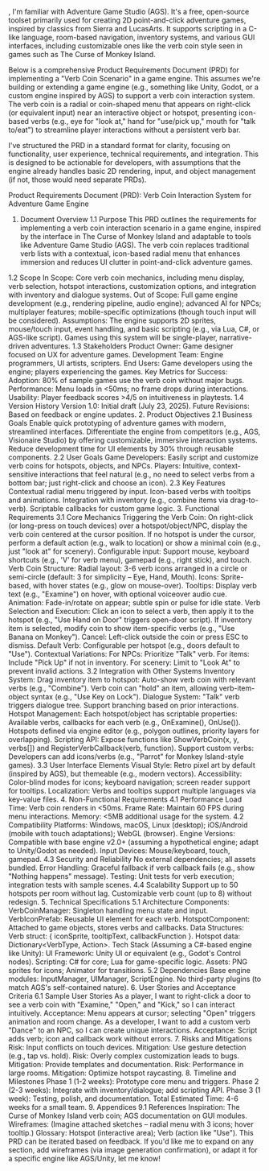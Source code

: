 , I'm familiar with Adventure Game Studio (AGS). It's a free, open-source toolset primarily used for creating 2D point-and-click adventure games, inspired by classics from Sierra and LucasArts. It supports scripting in a C-like language, room-based navigation, inventory systems, and various GUI interfaces, including customizable ones like the verb coin style seen in games such as The Curse of Monkey Island.

Below is a comprehensive Product Requirements Document (PRD) for implementing a "Verb Coin Scenario" in a game engine. This assumes we're building or extending a game engine (e.g., something like Unity, Godot, or a custom engine inspired by AGS) to support a verb coin interaction system. The verb coin is a radial or coin-shaped menu that appears on right-click (or equivalent input) near an interactive object or hotspot, presenting icon-based verbs (e.g., eye for "look at," hand for "use/pick up," mouth for "talk to/eat") to streamline player interactions without a persistent verb bar.

I've structured the PRD in a standard format for clarity, focusing on functionality, user experience, technical requirements, and integration. This is designed to be actionable for developers, with assumptions that the engine already handles basic 2D rendering, input, and object management (if not, those would need separate PRDs).

Product Requirements Document (PRD): Verb Coin Interaction System for Adventure Game Engine
1. Document Overview
1.1 Purpose
This PRD outlines the requirements for implementing a verb coin interaction scenario in a game engine, inspired by the interface in The Curse of Monkey Island and adaptable to tools like Adventure Game Studio (AGS). The verb coin replaces traditional verb lists with a contextual, icon-based radial menu that enhances immersion and reduces UI clutter in point-and-click adventure games.

1.2 Scope
In Scope: Core verb coin mechanics, including menu display, verb selection, hotspot interactions, customization options, and integration with inventory and dialogue systems.
Out of Scope: Full game engine development (e.g., rendering pipeline, audio engine); advanced AI for NPCs; multiplayer features; mobile-specific optimizations (though touch input will be considered).
Assumptions: The engine supports 2D sprites, mouse/touch input, event handling, and basic scripting (e.g., via Lua, C#, or AGS-like script). Games using this system will be single-player, narrative-driven adventures.
1.3 Stakeholders
Product Owner: Game designer focused on UX for adventure games.
Development Team: Engine programmers, UI artists, scripters.
End Users: Game developers using the engine; players experiencing the games.
Key Metrics for Success:
Adoption: 80% of sample games use the verb coin without major bugs.
Performance: Menu loads in <50ms; no frame drops during interactions.
Usability: Player feedback scores >4/5 on intuitiveness in playtests.
1.4 Version History
Version 1.0: Initial draft (July 23, 2025).
Future Revisions: Based on feedback or engine updates.
2. Product Objectives
2.1 Business Goals
Enable quick prototyping of adventure games with modern, streamlined interfaces.
Differentiate the engine from competitors (e.g., AGS, Visionaire Studio) by offering customizable, immersive interaction systems.
Reduce development time for UI elements by 30% through reusable components.
2.2 User Goals
Game Developers: Easily script and customize verb coins for hotspots, objects, and NPCs.
Players: Intuitive, context-sensitive interactions that feel natural (e.g., no need to select verbs from a bottom bar; just right-click and choose an icon).
2.3 Key Features
Contextual radial menu triggered by input.
Icon-based verbs with tooltips and animations.
Integration with inventory (e.g., combine items via drag-to-verb).
Scriptable callbacks for custom game logic.
3. Functional Requirements
3.1 Core Mechanics
Triggering the Verb Coin:
On right-click (or long-press on touch devices) over a hotspot/object/NPC, display the verb coin centered at the cursor position.
If no hotspot is under the cursor, perform a default action (e.g., walk to location) or show a minimal coin (e.g., just "look at" for scenery).
Configurable input: Support mouse, keyboard shortcuts (e.g., 'V' for verb menu), gamepad (e.g., right stick), and touch.
Verb Coin Structure:
Radial layout: 3-6 verb icons arranged in a circle or semi-circle (default: 3 for simplicity – Eye, Hand, Mouth).
Icons: Sprite-based, with hover states (e.g., glow on mouse-over).
Tooltips: Display verb text (e.g., "Examine") on hover, with optional voiceover audio cue.
Animation: Fade-in/rotate on appear; subtle spin or pulse for idle state.
Verb Selection and Execution:
Click an icon to select a verb, then apply it to the hotspot (e.g., "Use Hand on Door" triggers open-door script).
If inventory item is selected, modify coin to show item-specific verbs (e.g., "Use Banana on Monkey").
Cancel: Left-click outside the coin or press ESC to dismiss.
Default Verb: Configurable per hotspot (e.g., doors default to "Use").
Contextual Variations:
For NPCs: Prioritize "Talk" verb.
For items: Include "Pick Up" if not in inventory.
For scenery: Limit to "Look At" to prevent invalid actions.
3.2 Integration with Other Systems
Inventory System:
Drag inventory item to hotspot: Auto-show verb coin with relevant verbs (e.g., "Combine").
Verb coin can "hold" an item, allowing verb-item-object syntax (e.g., "Use Key on Lock").
Dialogue System:
"Talk" verb triggers dialogue tree.
Support branching based on prior interactions.
Hotspot Management:
Each hotspot/object has scriptable properties: Available verbs, callbacks for each verb (e.g., OnExamine(), OnUse()).
Hotspots defined via engine editor (e.g., polygon outlines, priority layers for overlapping).
Scripting API:
Expose functions like ShowVerbCoin(x, y, verbs[]) and RegisterVerbCallback(verb, function).
Support custom verbs: Developers can add icons/verbs (e.g., "Parrot" for Monkey Island-style games).
3.3 User Interface Elements
Visual Style: Retro pixel art by default (inspired by AGS), but themeable (e.g., modern vectors).
Accessibility: Color-blind modes for icons; keyboard navigation; screen reader support for tooltips.
Localization: Verbs and tooltips support multiple languages via key-value files.
4. Non-Functional Requirements
4.1 Performance
Load Time: Verb coin renders in <50ms.
Frame Rate: Maintain 60 FPS during menu interactions.
Memory: <5MB additional usage for the system.
4.2 Compatibility
Platforms: Windows, macOS, Linux (desktop); iOS/Android (mobile with touch adaptations); WebGL (browser).
Engine Versions: Compatible with base engine v2.0+ (assuming a hypothetical engine; adapt to Unity/Godot as needed).
Input Devices: Mouse/keyboard, touch, gamepad.
4.3 Security and Reliability
No external dependencies; all assets bundled.
Error Handling: Graceful fallback if verb callback fails (e.g., show "Nothing happens" message).
Testing: Unit tests for verb execution; integration tests with sample scenes.
4.4 Scalability
Support up to 50 hotspots per room without lag.
Customizable verb count (up to 8) without redesign.
5. Technical Specifications
5.1 Architecture
Components:
VerbCoinManager: Singleton handling menu state and input.
VerbIconPrefab: Reusable UI element for each verb.
HotspotComponent: Attached to game objects, stores verbs and callbacks.
Data Structures:
Verb struct: { iconSprite, tooltipText, callbackFunction }.
Hotspot data: Dictionary<VerbType, Action>.
Tech Stack (Assuming a C#-based engine like Unity):
UI Framework: Unity UI or equivalent (e.g., Godot's Control nodes).
Scripting: C# for core; Lua for game-specific logic.
Assets: PNG sprites for icons; Animator for transitions.
5.2 Dependencies
Base engine modules: InputManager, UIManager, ScriptEngine.
No third-party plugins (to match AGS's self-contained nature).
6. User Stories and Acceptance Criteria
6.1 Sample User Stories
As a player, I want to right-click a door to see a verb coin with "Examine," "Open," and "Kick," so I can interact intuitively.
Acceptance: Menu appears at cursor; selecting "Open" triggers animation and room change.
As a developer, I want to add a custom verb "Dance" to an NPC, so I can create unique interactions.
Acceptance: Script adds verb; icon and callback work without errors.
7. Risks and Mitigations
Risk: Input conflicts on touch devices.
Mitigation: Use gesture detection (e.g., tap vs. hold).
Risk: Overly complex customization leads to bugs.
Mitigation: Provide templates and documentation.
Risk: Performance in large rooms.
Mitigation: Optimize hotspot raycasting.
8. Timeline and Milestones
Phase 1 (1-2 weeks): Prototype core menu and triggers.
Phase 2 (2-3 weeks): Integrate with inventory/dialogue; add scripting API.
Phase 3 (1 week): Testing, polish, and documentation.
Total Estimated Time: 4-6 weeks for a small team.
9. Appendices
9.1 References
Inspiration: The Curse of Monkey Island verb coin; AGS documentation on GUI modules.
Wireframes: (Imagine attached sketches – radial menu with 3 icons; hover tooltip.)
Glossary: Hotspot (interactive area); Verb (action like "Use").
This PRD can be iterated based on feedback. If you'd like me to expand on any section, add wireframes (via image generation confirmation), or adapt it for a specific engine like AGS/Unity, let me know!